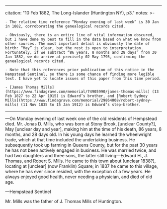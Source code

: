  ---
 citation: "10 Feb 1882, The Long-Islander (Huntington NY), p3."
 notes: >-

    - The relative time reference “Monday evening of last week” is 30 Jan in 1882, corroborating the genealogical records cited. 

    - Obviously, there is an entire line of vital information obscured, but I have done my best to fill in the data based on what we know from other sources. The most important detail is obviously the date of birth: “May” is clear, but the rest is open to interpretation. Fortunately, if we subtract “86 years, 8 months and 28 days” from 30 Jan 1882, we do arrive at precisely 02 May 1795, confirming the genealogical records cited.  
   
    - Note that this references prior publication of this notice in the Hempstead Sentinel, so there is some chance of finding more legible text. I have yet to locate issues of this paper from this time period. 
   
    - [James Thomas Mills](https://www.findagrave.com/memorial/74905990/james-thomas-mills) (13 Feb 1827 to 22 Apr 1915) is Edward’s brother, and [Robert Sydney Mills](https://www.findagrave.com/memorial/29864008/robert-sydney-mills) (11 Nov 1835 to 15 Jan 1912) is Edward’s step-brother. 
---

—On Monday evening of last week one of the old residents of Hempstead died. Mr. Jonas D. Mills, who was born at Stony Brook, [unclear County?], May [unclear day and year], making him at the time of his death, 86 years, 8 months, and 28 days old. In his young days he learned the wheelwright trade, which at that time included the undertaking business. He subsequently took up farming in Queens County, but for the past 30 years he has not been actively engaged in business. He was married twice, and had two daughters and three sons, the latter still living—Edward H., J. Thomas, and Robert S. Mills. He came to this town about [unclear 1838?], locating at [unclear] (now Franklin) Square; in 1837 he came to this village, where he has ever since resided, with the exception of a few years. He always enjoyed good health, never needing a physician, and died of old age. 

—Hempstead Sentinel

Mr. Mills was the father of J. Thomas Mills of Huntington.

